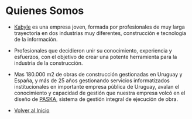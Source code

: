 # Quienes Somos

* [Kabyle](./README.md) es una empresa joven, formada por profesionales de muy larga trayectoria en dos industrias muy diferentes, construcción e tecnología de la información.

* Profesionales que decidieron unir su conocimiento, experiencia y esfuerzos, con el objetivo de crear una potente herramienta para la industria de la construcción.

* Mas 180.000 m2 de obras de construcción gestionadas en Uruguay y España, y más de 25 años gestionando servicios informatizados institucionales en importante empresa pública de Uruguay, avalan el conocimiento y capacidad de gestión que nuestra empresa volcó en el diseño de [PASKA](./Paska.md), sistema de gestión integral de ejecución de obra.


* [Volver al Inicio](./README.md)

